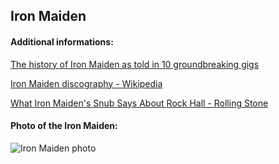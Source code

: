 ## Iron Maiden
#### Additional informations:
[The history of Iron Maiden as told in 10 groundbreaking gigs](https://www.loudersound.com/features/the-history-of-iron-maiden-as-told-in-10-groundbreaking-gigs)

[Iron Maiden discography - Wikipedia](https://en.wikipedia.org/wiki/Iron_Maiden_discography)

[What Iron Maiden's Snub Says About Rock Hall - Rolling Stone](https://www.rollingstone.com/music/music-news/iron-maiden-rock-roll-hall-fame-1234727881/)

#### Photo of the Iron Maiden:
![Iron Maiden photo](https://guitar.com/wp-content/uploads/2020/08/Iron-Maiden-Photo-GeorgeBodnarArchive@1400x1050.jpg)
